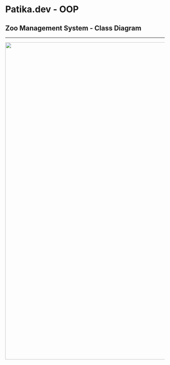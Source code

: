 # Patika.dev - OOP 
## Zoo Management System - Class Diagram 

------

<image src="https://github.com/Furkanber/patika-oop/blob/main/zoo-management/Zoo%20Class%20Diagram.png" width="1000">
